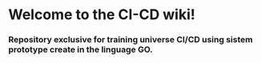 #  Welcome to the CI-CD wiki!



### Repository exclusive for training universe CI/CD using sistem prototype create in the linguage GO. 
